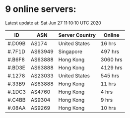 # 9 online servers:

Latest update at: Sat Jun 27 11:10:10 UTC 2020

| ID | ASN | Server Country | Online |
| -- | --- | -------------- | ------ |
| #.D09B | AS174 | United States | 16 hrs |
| #.7F1D | AS63949 | Singapore | 497 hrs |
| #.B6F8 | AS63888 | Hong Kong | 3060 hrs |
| #.BD3E | AS63888 | Hong Kong | 4129 hrs |
| #.1278 | AS23033 | United States | 545 hrs |
| #.33B9 | AS63888 | Hong Kong | 11 hrs |
| #.1DC3 | AS4760 | Hong Kong | 4 hrs |
| #.C4BB | AS9304 | Hong Kong | 9 hrs |
| #.08AA | AS9269 | Hong Kong | 10 hrs |

